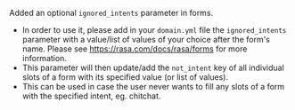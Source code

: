 Added an optional `ignored_intents` parameter in forms.

- In order to use it, please add in your `domain.yml` file the `ignored_intents` parameter with a value/list of values of your choice after the form's name. Please see https://rasa.com/docs/rasa/forms for more information.
- This parameter will then update/add the `not_intent` key of all individual slots of a form with its specified value (or list of values).
- This can be used in case the user never wants to fill any slots of a form with the specified intent, eg. chitchat. 